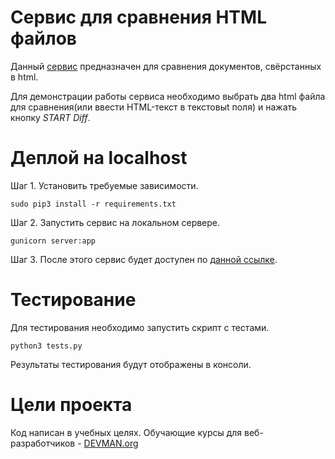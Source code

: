 # Сервис для сравнения HTML файлов

Данный [сервис](https://diffservice.herokuapp.com) предназначен для сравнения документов, свёрстанных в html.

Для демонстрации работы сервиса необходимо выбрать два html файла для сравнения(или ввести HTML-текст в текстовыt поля) и нажать кнопку *START Diff*.

# Деплой на localhost

Шаг 1. Установить требуемые зависимости.
```
sudo pip3 install -r requirements.txt
```

Шаг 2. Запустить сервис на локальном сервере.
```
gunicorn server:app
```

Шаг 3. После этого сервис будет доступен по [данной ссылке](http://localhost:8000/). 

# Тестирование

Для тестирования необходимо запустить скрипт с тестами.
```
python3 tests.py
```
Результаты тестирования будут отображены в консоли.

# Цели проекта

Код написан в учебных целях. Обучающие курсы для веб-разработчиков - [DEVMAN.org](https://devman.org)
